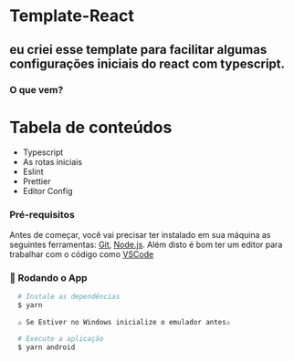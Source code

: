 ﻿# Template-React
 ## eu criei esse template para facilitar algumas configurações iniciais do react com typescript.
 ### O que vem?
 Tabela de conteúdos
=================
<!--ts-->
   * Typescript
   * As rotas iniciais
   * Eslint
   * Prettier
   * Editor Config
<!--te-->
 ### Pré-requisitos

Antes de começar, você vai precisar ter instalado em sua máquina as seguintes ferramentas:
[Git](https://git-scm.com), [Node.js](https://nodejs.org/en/). 
Além disto é bom ter um editor para trabalhar com o código como [VSCode](https://code.visualstudio.com/)

### 🎲 Rodando o App

```bash
  # Instale as dependências
  $ yarn
  
  ⚠️ Se Estiver no Windows inicialize o emulador antes⚠️
  
  # Execute a aplicação
  $ yarn android
```
